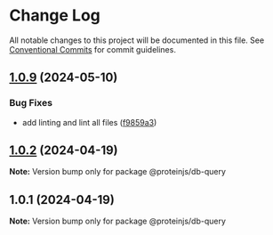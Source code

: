 # Change Log

All notable changes to this project will be documented in this file.
See [Conventional Commits](https://conventionalcommits.org) for commit guidelines.

## [1.0.9](https://github.com/proteinjs/db/compare/@proteinjs/db-query@1.0.8...@proteinjs/db-query@1.0.9) (2024-05-10)


### Bug Fixes

* add linting and lint all files ([f9859a3](https://github.com/proteinjs/db/commit/f9859a39882376fe7b93aa3b4281b22b2c02b7d5))





## [1.0.2](https://github.com/proteinjs/db/compare/@proteinjs/db-query@1.0.1...@proteinjs/db-query@1.0.2) (2024-04-19)

**Note:** Version bump only for package @proteinjs/db-query

## 1.0.1 (2024-04-19)

**Note:** Version bump only for package @proteinjs/db-query
